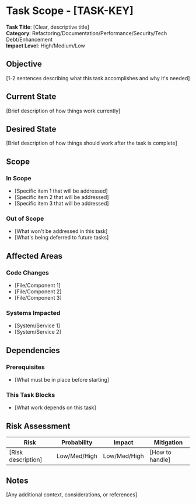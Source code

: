 # Task Scope - [TASK-KEY]

**Task Title**: [Clear, descriptive title]  
**Category**: Refactoring/Documentation/Performance/Security/Tech Debt/Enhancement  
**Impact Level**: High/Medium/Low

## Objective

[1-2 sentences describing what this task accomplishes and why it's needed]

## Current State

[Brief description of how things work currently]

## Desired State

[Brief description of how things should work after the task is complete]

## Scope

### In Scope

- [Specific item 1 that will be addressed]
- [Specific item 2 that will be addressed]
- [Specific item 3 that will be addressed]

### Out of Scope

- [What won't be addressed in this task]
- [What's being deferred to future tasks]

## Affected Areas

### Code Changes

- [File/Component 1]
- [File/Component 2]
- [File/Component 3]

### Systems Impacted

- [System/Service 1]
- [System/Service 2]

## Dependencies

### Prerequisites

- [What must be in place before starting]

### This Task Blocks

- [What work depends on this task]

## Risk Assessment

| Risk               | Probability  | Impact       | Mitigation      |
| ------------------ | ------------ | ------------ | --------------- |
| [Risk description] | Low/Med/High | Low/Med/High | [How to handle] |

## Notes

[Any additional context, considerations, or references]
